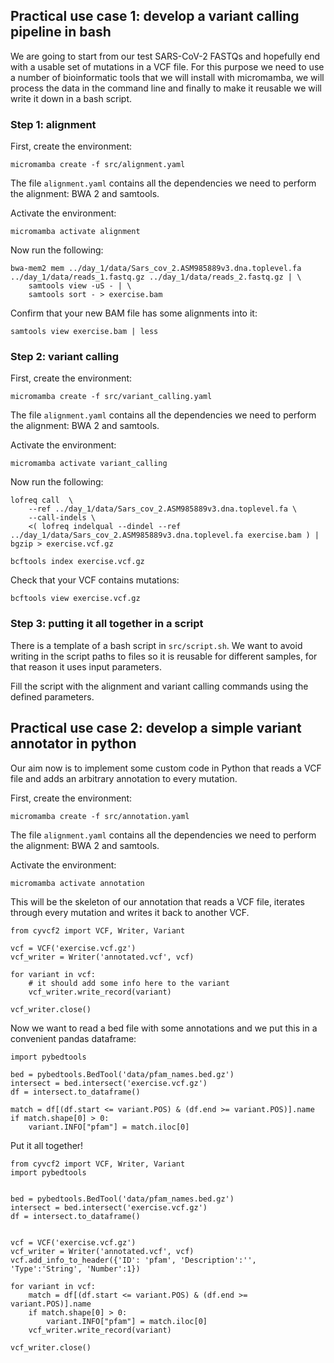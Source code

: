 ## Practical use case 1: develop a variant calling pipeline in bash

We are going to start from our test SARS-CoV-2 FASTQs and hopefully end with a usable set of mutations in a VCF file. 
For this purpose we need to use a number of bioinformatic tools that we will install with micromamba, we will process the data in the command line 
and finally to make it reusable we will write it down in a bash script.

### Step 1: alignment

First, create the environment:
```
micromamba create -f src/alignment.yaml
```

The file `alignment.yaml` contains all the dependencies we need to perform the alignment: BWA 2 and samtools.

Activate the environment:
```
micromamba activate alignment
```

Now run the following:
```
bwa-mem2 mem ../day_1/data/Sars_cov_2.ASM985889v3.dna.toplevel.fa ../day_1/data/reads_1.fastq.gz ../day_1/data/reads_2.fastq.gz | \
    samtools view -uS - | \
    samtools sort - > exercise.bam
```

Confirm that your new BAM file has some alignments into it:
```
samtools view exercise.bam | less
```


### Step 2: variant calling

First, create the environment:
```
micromamba create -f src/variant_calling.yaml
```

The file `alignment.yaml` contains all the dependencies we need to perform the alignment: BWA 2 and samtools.

Activate the environment:
```
micromamba activate variant_calling
```

Now run the following:
```
lofreq call  \
    --ref ../day_1/data/Sars_cov_2.ASM985889v3.dna.toplevel.fa \
    --call-indels \
    <( lofreq indelqual --dindel --ref ../day_1/data/Sars_cov_2.ASM985889v3.dna.toplevel.fa exercise.bam ) | bgzip > exercise.vcf.gz

bcftools index exercise.vcf.gz
```

Check that your VCF contains mutations:
```
bcftools view exercise.vcf.gz
```


### Step 3: putting it all together in a script

There is a template of a bash script in `src/script.sh`. 
We want to avoid writing in the script paths to files so it is reusable for different samples, for that reason it uses input parameters.

Fill the script with the alignment and variant calling commands using the defined parameters.


## Practical use case 2: develop a simple variant annotator in python

Our aim now is to implement some custom code in Python that reads a VCF file and adds an arbitrary annotation to every mutation.

First, create the environment:
```
micromamba create -f src/annotation.yaml
```

The file `alignment.yaml` contains all the dependencies we need to perform the alignment: BWA 2 and samtools.

Activate the environment:
```
micromamba activate annotation
```

This will be the skeleton of our annotation that reads a VCF file, iterates through every mutation and writes it back to another VCF.
```
from cyvcf2 import VCF, Writer, Variant

vcf = VCF('exercise.vcf.gz')
vcf_writer = Writer('annotated.vcf', vcf)

for variant in vcf:
    # it should add some info here to the variant
    vcf_writer.write_record(variant)

vcf_writer.close()
```

Now we want to read a bed file with some annotations and we put this in a convenient pandas dataframe:
```
import pybedtools

bed = pybedtools.BedTool('data/pfam_names.bed.gz')
intersect = bed.intersect('exercise.vcf.gz')
df = intersect.to_dataframe()
```


```
match = df[(df.start <= variant.POS) & (df.end >= variant.POS)].name
if match.shape[0] > 0:
    variant.INFO["pfam"] = match.iloc[0]
```



Put it all together!
```
from cyvcf2 import VCF, Writer, Variant
import pybedtools


bed = pybedtools.BedTool('data/pfam_names.bed.gz')
intersect = bed.intersect('exercise.vcf.gz')
df = intersect.to_dataframe()


vcf = VCF('exercise.vcf.gz')
vcf_writer = Writer('annotated.vcf', vcf)
vcf.add_info_to_header({'ID': 'pfam', 'Description':'', 'Type':'String', 'Number':1})

for variant in vcf:
    match = df[(df.start <= variant.POS) & (df.end >= variant.POS)].name
    if match.shape[0] > 0:
        variant.INFO["pfam"] = match.iloc[0]
    vcf_writer.write_record(variant)

vcf_writer.close()
```





